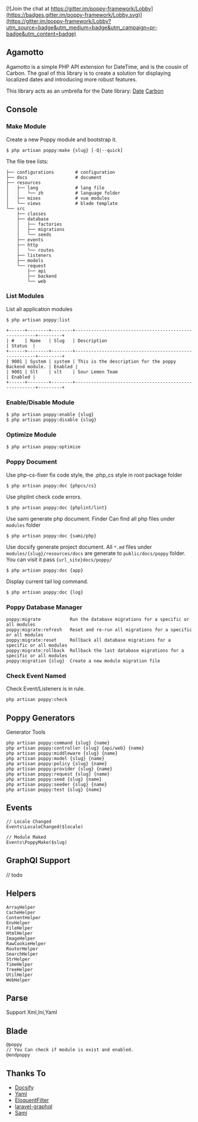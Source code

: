
[![Join the chat at https://gitter.im/poppy-framework/Lobby](https://badges.gitter.im/poppy-framework/Lobby.svg)](https://gitter.im/poppy-framework/Lobby?utm_source=badge&utm_medium=badge&utm_campaign=pr-badge&utm_content=badge)

## Agamotto

Agamotto is a simple PHP API extension for DateTime, and is the cousin of Carbon. 
The goal of this library is to create a solution for displaying localized dates 
and introducing more robust features.

This library acts as an umbrella for the Date library:
[Date](https://github.com/jenssegers/date)
[Carbon](https://github.com/briannesbitt/carbon)

## Console

### Make Module

Create a new Poppy module and bootstrap it.

```
$ php artisan poppy:make {slug} [-Q|--quick]
```

The file tree lists:

```
├── configurations        # configuration
├── docs                  # document
├── resources             
│   ├── lang              # lang file
│   │   └── zh            # language folder
│   ├── mixes             # vue modules
│   └── views             # blade template
└── src
    ├── classes
    ├── database
    │   ├── factories
    │   ├── migrations
    │   └── seeds
    ├── events
    ├── http
    │   └── routes
    ├── listeners
    ├── models
    └── request
        ├── api
        ├── backend
        └── web
```
### List Modules

List all application modules

```
$ php artisan poppy:list

+------+--------+--------+-------------------------------------------------------+---------+
| #    | Name   | Slug   | Description                                           | Status  |
+------+--------+--------+-------------------------------------------------------+---------+
| 9001 | System | system | This is the description for the poppy Backend module. | Enabled |
| 9001 | Slt    | slt    | Sour Lemon Team                                       | Enabled |
+------+--------+--------+-------------------------------------------------------+---------+
```

### Enable/Disable Module

```
$ php artisan poppy:enable {slug}
$ php artisan poppy:disable {slug}
```

### Optimize Module

```
$ php artisan poppy:optimize
```

### Poppy Document

Use php-cs-fixer fix code style, the .php_cs style in root package folder
```
$ php artisan poppy:doc {phpcs/cs} 
```

Use phplint check code errors.
```
$ php artisan poppy:doc {phplint/lint} 
```


Use sami generate php document. Finder Can find all php files under `modules` folder
```
$ php artisan poppy:doc {sami/php} 
```

Use docsify generate project document. All `*.md` files under `modules/{slug}/resources/docs` are generate to `public/docs/poppy` folder. You can visit it pass `{url_site}docs/poppy/`

```
$ php artisan poppy:doc {app} 
```

Display current tail log command.
```
$ php artisan poppy:doc {log} 
```

### Poppy Database Manager

```
poppy:migrate           Run the database migrations for a specific or all modules
poppy:migrate:refresh   Reset and re-run all migrations for a specific or all modules
poppy:migrate:reset     Rollback all database migrations for a specific or all modules
poppy:migrate:rollback  Rollback the last database migrations for a specific or all modules
poppy:migration {slug}  Create a new module migration file
```

### Check Event Named 

Check Event/Listeners is in rule.
```
php artisan poppy:check
```

## Poppy Generators

Generator Tools

```
php artisan poppy:command {slug} {name}
php artisan poppy:controller {slug} {api/web} {name}
php artisan poppy:middleware {slug} {name}
php artisan poppy:model {slug} {name}
php artisan poppy:policy {slug} {name}
php artisan poppy:provider {slug} {name}
php artisan poppy:request {slug} {name}
php artisan poppy:seed {slug} {name}
php artisan poppy:seeder {slug} {name}
php artisan poppy:test {slug} {name}
```


## Events

```
// Locale Changed
Events\LocaleChanged($locale)

// Module Maked
Events\PoppyMake($slug)
```

## GraphQl Support

// todo

## Helpers

```
ArrayHelper
CacheHelper
ContentHelper
EnvHelper
FileHelper
HtmlHelper
ImageHelper
RawCookieHelper
RouterHelper
SearchHelper
StrHelper
TimeHelper
TreeHelper
UtilHelper
WebHelper
```

## Parse

Support Xml,Ini,Yaml

## Blade 

```
@poppy
// You Can check if module is exist and enabled.
@endpoppy
```

## Thanks To

- [Docsify](https://docsify.js.org/#/zh-cn/) 
- [Yaml](http://nodeca.github.io/js-yaml/)
- [EloquentFilter](https://github.com/Tucker-Eric/EloquentFilter)
- [laravel-graphql](https://github.com/Folkloreatelier/laravel-graphql)
- [Sami](https://github.com/FriendsOfPHP/Sami) 